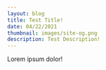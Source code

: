 ```yaml
---
layout: blog
title: Test Title!
date: 04/22/2021
thumbnail: images/site-og.png
description: Test Description!
---
```

Lorem ipsum dolor!